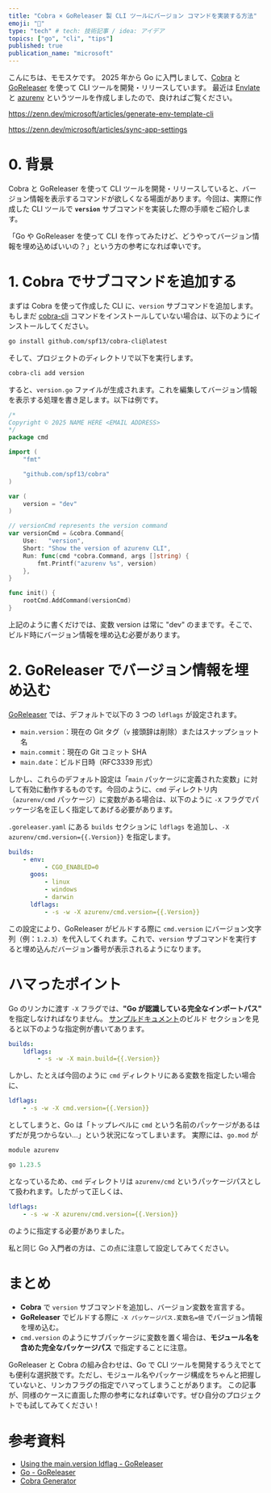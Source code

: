 ```yaml
---
title: "Cobra × GoReleaser 製 CLI ツールにバージョン コマンドを実装する方法"
emoji: "🎉"
type: "tech" # tech: 技術記事 / idea: アイデア
topics: ["go", "cli", "tips"]
published: true
publication_name: "microsoft"
---
```


こんにちは、モモスケです。
2025 年から Go に入門しまして、[Cobra](https://github.com/spf13/cobra) と [GoReleaser](https://goreleaser.com/) を使って CLI ツールを開発・リリースしています。
最近は [Envlate](https://github.com/ry0y4n/envlate) と [azurenv](https://github.com/ry0y4n/azurenv) というツールを作成しましたので、良ければご覧ください。

https://zenn.dev/microsoft/articles/generate-env-template-cli

https://zenn.dev/microsoft/articles/sync-app-settings

# 0. 背景

Cobra と GoReleaser を使って CLI ツールを開発・リリースしていると、バージョン情報を表示するコマンドが欲しくなる場面があります。今回は、実際に作成した CLI ツールで **`version`** サブコマンドを実装した際の手順をご紹介します。

「Go や GoReleaser を使って CLI を作ってみたけど、どうやってバージョン情報を埋め込めばいいの？」という方の参考になれば幸いです。

# 1. Cobra でサブコマンドを追加する

まずは Cobra を使って作成した CLI に、`version` サブコマンドを追加します。もしまだ [cobra-cli](https://github.com/spf13/cobra-cli) コマンドをインストールしていない場合は、以下のようにインストールしてください。

```bash
go install github.com/spf13/cobra-cli@latest
```

そして、プロジェクトのディレクトリで以下を実行します。

```bash
cobra-cli add version
```

すると、`version.go` ファイルが生成されます。これを編集してバージョン情報を表示する処理を書き足します。以下は例です。

```go
/*
Copyright © 2025 NAME HERE <EMAIL ADDRESS>
*/
package cmd

import (
	"fmt"

	"github.com/spf13/cobra"
)

var (
	version = "dev"
)

// versionCmd represents the version command
var versionCmd = &cobra.Command{
	Use:   "version",
	Short: "Show the version of azurenv CLI",
	Run: func(cmd *cobra.Command, args []string) {
		fmt.Printf("azurenv %s", version)
	},
}

func init() {
	rootCmd.AddCommand(versionCmd)
}

```

上記のように書くだけでは、変数 version は常に "dev" のままです。そこで、ビルド時にバージョン情報を埋め込む必要があります。

# 2. GoReleaser でバージョン情報を埋め込む

[GoReleaser](https://goreleaser.com/cookbooks/using-main.version/) では、デフォルトで以下の 3 つの `ldflags` が設定されます。

-   `main.version`：現在の Git タグ（`v` 接頭辞は削除）またはスナップショット名
-   `main.commit`：現在の Git コミット SHA
-   `main.date`：ビルド日時（RFC3339 形式）

しかし、これらのデフォルト設定は「`main` パッケージに定義された変数」に対して有効に動作するものです。今回のように、`cmd` ディレクトリ内（`azurenv/cmd` パッケージ）に変数がある場合は、以下のように `-X` フラグでパッケージ名を正しく指定してあげる必要があります。

`.goreleaser.yaml` にある `builds` セクションに `ldflags` を追加し、`-X azurenv/cmd.version={{.Version}}` を指定します。

```yaml
builds:
    - env:
          - CGO_ENABLED=0
      goos:
          - linux
          - windows
          - darwin
      ldflags:
          - -s -w -X azurenv/cmd.version={{.Version}}
```

この設定により、GoReleaser がビルドする際に `cmd.version` にバージョン文字列（例：`1.2.3`）を代入してくれます。これで、`version` サブコマンドを実行すると埋め込んだバージョン番号が表示されるようになります。

# ハマったポイント

Go のリンカに渡す `-X` フラグでは、**"Go が認識している完全なインポートパス"** を指定しなければなりません。
[サンプルドキュメント](https://goreleaser.com/customization/builds/go/)のビルド セクションを見ると以下のような指定例が書いてあります。

```yaml
builds:
    ldflags:
        - -s -w -X main.build={{.Version}}
```

しかし、たとえば今回のように `cmd` ディレクトリにある変数を指定したい場合に、

```yaml
ldflags:
    - -s -w -X cmd.version={{.Version}}
```

としてしまうと、Go は「トップレベルに `cmd` という名前のパッケージがあるはずだが見つからない…」という状況になってしまいます。
実際には、`go.mod` が

```go.mod
module azurenv

go 1.23.5
```

となっているため、`cmd` ディレクトリは `azurenv/cmd` というパッケージパスとして扱われます。したがって正しくは、

```yaml
ldflags:
    - -s -w -X azurenv/cmd.version={{.Version}}
```

のように指定する必要がありました。

私と同じ Go 入門者の方は、この点に注意して設定してみてください。

# まとめ

-   **Cobra** で `version` サブコマンドを追加し、バージョン変数を宣言する。
-   **GoReleaser** でビルドする際に `-X パッケージパス.変数名=値` でバージョン情報を埋め込む。
-   `cmd.version` のようにサブパッケージに変数を置く場合は、**モジュール名を含めた完全なパッケージパス** で指定することに注意。

GoReleaser と Cobra の組み合わせは、Go で CLI ツールを開発するうえでとても便利な選択肢です。ただし、モジュール名やパッケージ構成をちゃんと把握していないと、リンカフラグの指定でハマってしまうことがあります。
この記事が、同様のケースに直面した際の参考になれば幸いです。ぜひ自分のプロジェクトでも試してみてください！

# 参考資料

-   [Using the main.version ldflag - GoReleaser](https://goreleaser.com/cookbooks/using-main.version/)
-   [Go - GoReleaser](https://goreleaser.com/customization/builds/go/)
-   [Cobra Generator](https://github.com/spf13/cobra-cli)
